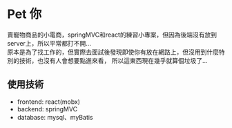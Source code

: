 # Pet 你

賣寵物商品的小電商，springMVC和react的練習小專案，但因為後端沒有放到server上，所以平常都打不開...  
原本是為了找工作的，但實際去面試後發現即使你有放在網路上，但沒用到什麼特別的技術，也沒有人會想要點進來看，
所以這東西現在幾乎就算個垃圾了...

## 使用技術

- frontend: react(mobx)
- backend: springMVC
- database: mysql、myBatis
